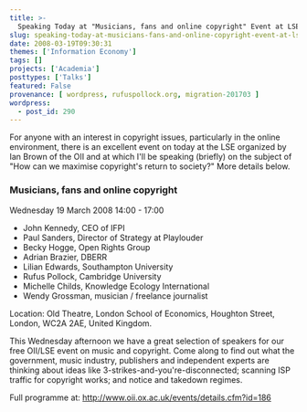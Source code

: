 ```yaml
---
title: >-
  Speaking Today at "Musicians, fans and online copyright" Event at LSE
slug: speaking-today-at-musicians-fans-and-online-copyright-event-at-lse
date: 2008-03-19T09:30:31
themes: ['Information Economy']
tags: []
projects: ['Academia']
posttypes: ['Talks']
featured: False
provenance: [ wordpress, rufuspollock.org, migration-201703 ]
wordpress:
  - post_id: 290
---
```


For anyone with an interest in copyright issues, particularly in the online environment, there is an excellent event on today at the LSE organized by Ian Brown of the OII and at which I'll be speaking (briefly) on the subject of "How can we maximise copyright's return to society?" More details below.

### Musicians, fans and online copyright

Wednesday 19 March 2008 14:00 - 17:00

  * John Kennedy, CEO of IFPI
  * Paul Sanders, Director of Strategy at Playlouder
  * Becky Hogge, Open Rights Group
  * Adrian Brazier, DBERR
  * Lilian Edwards, Southampton University
  * Rufus Pollock, Cambridge University
  * Michelle Childs, Knowledge Ecology International
  * Wendy Grossman, musician / freelance journalist

Location: Old Theatre, London School of Economics, Houghton Street, London, WC2A 2AE, United Kingdom.

This Wednesday afternoon we have a great selection of speakers for our free OII/LSE event on music and copyright. Come along to find out what the government, music industry, publishers and independent experts are thinking about ideas like 3-strikes-and-you're-disconnected; scanning ISP traffic for copyright works; and notice and takedown regimes.

Full programme at: <http://www.oii.ox.ac.uk/events/details.cfm?id=186>


